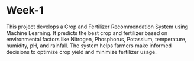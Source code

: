 # Week-1
This project develops a Crop and Fertilizer Recommendation System using Machine Learning. It predicts the best crop and fertilizer based on environmental factors like Nitrogen, Phosphorus, Potassium, temperature, humidity, pH, and rainfall. The system helps farmers make informed decisions to optimize crop yield and minimize fertilizer usage.
